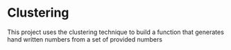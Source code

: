 # Clustering
This project uses the clustering technique to build a function that generates hand written numbers from a set of provided numbers
